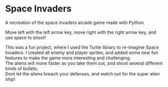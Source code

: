 # Space Invaders
A recreation of the space invaders arcade game made with Python.

Move left with the left arrow key, move right with the right arrow key, and use space to shoot!

This was a fun project, where I used the Turtle library to re-imagine Space Invaders.
I created all enemy and player sprites, and added some new fun features to make the game more interesting and challenging.  
The aliens will move faster as you take them out, and shoot several different kinds of bullets.  
Dont let the aliens breach your defenses, and watch out for the super alien ship!
